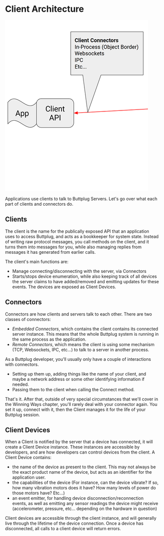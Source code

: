 # Client Architecture

![Buttplug Client Architecture Diagram](./client.png)

Applications use clients to talk to Buttplug Servers. Let's go over what each part of clients and connectors do.

## Clients

The client is the name for the publically exposed API that an application uses to access Buttplug, and acts as a bookkeeper for system state. Instead of writing raw protocol messages, you call methods on the client, and it turns them into messages for you, while also managing replies from messages it has generated from earlier calls.

The client's main functions are:

- Manage connecting/disconnecting with the server, via Connectors
- Starts/stops device enumeration, while also keeping track of all devices the server claims to have added/removed and emitting updates for these events. The devices are exposed as Client Devices.

## Connectors

Connectors are how clients and servers talk to each other. There are two classes of connectors:

- *Embedded Connectors*, which contains the client contains its connected server instance. This means that the whole Buttplug system is running in the same process as the application.
- *Remote Connectors*, which means the client is using some mechanism (TCP, Websockets, IPC, etc...) to talk to a server in another process.

As a Buttplug developer, you'll usually only have a couple of interactions with connectors.

- Setting up them up, adding things like the name of your client, and maybe a network address or some other identifying information if needed.
- Passing them to the client when calling the Connect method.

That's it. After that, outside of very special circumstances that we'll cover in the Winning Ways chapter, you'll rarely deal with your connector again. You set it up, connect with it, then the Client manages it for the life of your Buttplug session.

## Client Devices

When a Client is notified by the server that a device has connected, it will create a Client Device instance. These instances are accessible by developers, and are how developers can control devices from the client. A Client Device contains:

- the name of the device as present to the client. This may not always be the exact product name of the device, but acts as an identifier for the application user.
- the capabilities of the device (For instance, can the device vibrate? If so, how many vibration motors does it have? How many levels of power do those motors have? Etc...)
- an event emitter, for handling device disconnection/reconnection events, as well as emitting any sensor readings the device might receive (accelerometer, pressure, etc... depending on the hardware in question)

Client devices are accessible through the client instance, and will generally live through the lifetime of the device connection. Once a device has disconnected, all calls to a client device will return errors.